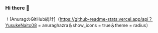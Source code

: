### Hi there 👋

！[AnuragのGitHub統計]（https://github-readme-stats.vercel.app/api？YusukeNaito08 = anuraghazra＆show_icons = true＆theme = radius）
